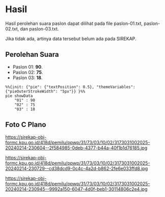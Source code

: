 # Hasil

Hasil perolehan suara paslon dapat dilihat pada file paslon-01.txt, paslon-02.txt, dan paslon-03.txt.

Jika tidak ada, artinya data tersebut belum ada pada SIREKAP.

## Perolehan Suara

 * Paslon 01: **90**.
 * Paslon 02: **75**.
 * Paslon 03: **18**.

```mermaid
%%{init: {"pie": {"textPosition": 0.5}, "themeVariables": {"pieOuterStrokeWidth": "5px"}} }%%
pie showData
    "01" : 90
    "02" : 75
    "03" : 18
```
## Foto C Plano

https://sirekap-obj-formc.kpu.go.id/418d/pemilu/ppwp/31/73/03/10/02/3173031002025-20240214-230604--2f584985-0deb-4377-b44a-40f1b1d76185.jpg

https://sirekap-obj-formc.kpu.go.id/418d/pemilu/ppwp/31/73/03/10/02/3173031002025-20240214-230729--cd38dcd9-0c4c-4a2d-b862-2fe6e033ffd8.jpg

https://sirekap-obj-formc.kpu.go.id/418d/pemilu/ppwp/31/73/03/10/02/3173031002025-20240214-230945--9992a150-6047-4d0f-beb1-30114806c2e4.jpg
